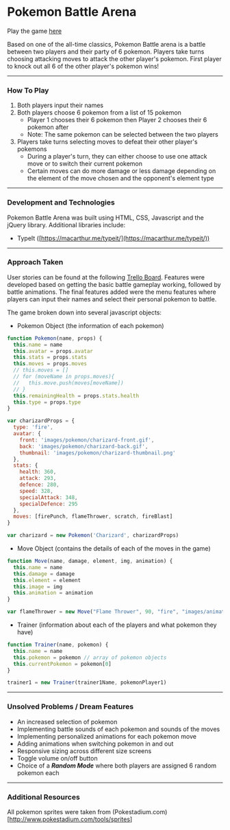 # Pokemon Battle Arena

Play the game [here](https://chakritp.github.io/pokemon-game)

Based on one of the all-time classics, Pokemon Battle arena is a battle between two players and their party of 6 pokemon. Players take turns choosing attacking moves to attack the other player's pokemon. First player to knock out all 6 of the other player's pokemon wins!

---
### How To Play
1. Both players input their names
2. Both players choose 6 pokemon from a list of 15 pokemon
	- Player 1 chooses their 6 pokemon then Player 2 chooses their 6 pokemon after
	- Note: The same pokemon can be selected between the two players
3. Players take turns selecting moves to defeat their other player's pokemons
	- During a player's turn, they can either choose to use one attack move or to switch their current pokemon
	- Certain moves can do more damage or less damage depending on the element of the move chosen and the opponent's element type

	
---
### Development and Technologies
Pokemon Battle Arena was built using HTML, CSS, Javascript and the jQuery library. Additional libraries include:

- TypeIt ([https://macarthur.me/typeit/](https://macarthur.me/typeit/))

---
### Approach Taken
User stories can be found at the following [Trello Board](https://trello.com/b/iUwEn7jg/pokemon-game). Features were developed based on getting the basic battle gameplay working, followed by battle animations. The final features added were the menu features where players can input their names and select their personal pokemon to battle.

The game broken down into several javascript objects:

- Pokemon Object (the information of each pokemon)
```javascript
function Pokemon(name, props) {
  this.name = name
  this.avatar = props.avatar
  this.stats = props.stats
  this.moves = props.moves
  // this.moves = []
  // for (moveName in props.moves){
  //   this.move.push(moves[moveName])
  // }
  this.remainingHealth = props.stats.health
  this.type = props.type
}

var charizardProps = {
  type: 'fire',
  avatar: {
    front: 'images/pokemon/charizard-front.gif',
    back: 'images/pokemon/charizard-back.gif',
    thumbnail: 'images/pokemon/charizard-thumbnail.png'
  },
  stats: {
    health: 360,
    attack: 293,
    defence: 280,
    speed: 328,
    specialAttack: 348,
    specialDefence: 295
  },
  moves: [firePunch, flameThrower, scratch, fireBlast]
}

var charizard = new Pokemon('Charizard', charizardProps)

```

- Move Object (contains the details of each of the moves in the game)
```javascript
function Move(name, damage, element, img, animation) {
  this.name = name
  this.damage = damage
  this.element = element
  this.image = img
  this.animation = animation
}

var flameThrower = new Move("Flame Thrower", 90, "fire", "images/animations/fire.png", "beam")

```

- Trainer (information about each of the players and what pokemon they have)
```javascript
function Trainer(name, pokemon) {
  this.name = name
  this.pokemon = pokemon // array of pokemon objects
  this.currentPokemon = pokemon[0]
}

trainer1 = new Trainer(trainer1Name, pokemonPlayer1)

```

---
### Unsolved Problems / Dream Features
- An increased selection of pokemon
- Implementing battle sounds of each pokemon and sounds of the moves
- Implementing personalized animations for each pokemon move
- Adding animations when switching pokemon in and out
- Responsive sizing across different size screens
- Toggle volume on/off button
- Choice of a ***Random Mode*** where both players are assigned 6 random pokemon each

---
### Additional Resources
All pokemon sprites were taken from (Pokestadium.com)[http://www.pokestadium.com/tools/sprites]
